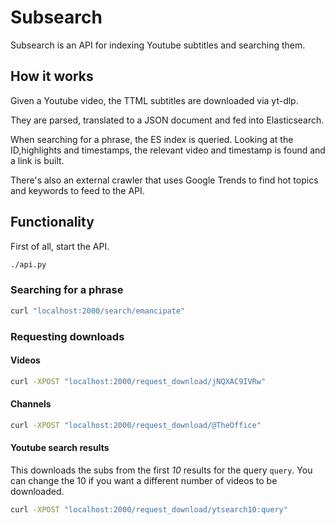 # Subsearch

Subsearch is an API for indexing Youtube subtitles and searching them.

## How it works

Given a Youtube video, the TTML subtitles are downloaded via yt-dlp.

They are parsed, translated to a JSON document and fed into Elasticsearch.

When searching for a phrase, the ES index is queried. Looking at the ID,highlights and timestamps, the relevant video and timestamp is found and a link is built.

There's also an external crawler that uses Google Trends to find hot topics and keywords to feed to the API.

## Functionality

First of all, start the API.

```bash
./api.py
```

### Searching for a phrase

```bash
curl "localhost:2000/search/emancipate"
```

### Requesting downloads
#### Videos

```bash
curl -XPOST "localhost:2000/request_download/jNQXAC9IVRw"
```

#### Channels

```bash
curl -XPOST "localhost:2000/request_download/@TheOffice"
```

#### Youtube search results
This downloads the subs from the first *10* results for the query `query`.
You can change the 10 if you want a different number of videos to be downloaded.
```bash
curl -XPOST "localhost:2000/request_download/ytsearch10:query"
```
